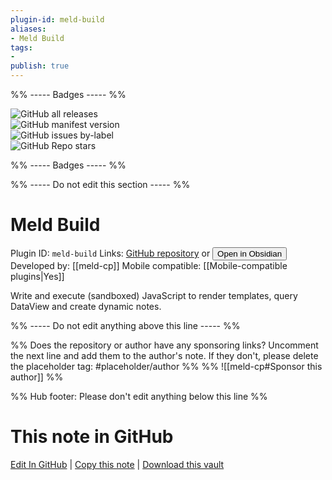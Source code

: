 ```yaml
---
plugin-id: meld-build
aliases:
- Meld Build
tags: 
- 
publish: true
---
```


%% ----- Badges ----- %%

![GitHub all releases](https://img.shields.io/github/downloads/meld-cp/obsidian-build/total?color=573E7A&logo=github&style=for-the-badge)   
![GitHub manifest version](https://img.shields.io/github/manifest-json/v/meld-cp/obsidian-build?color=573E7A&logo=github&style=for-the-badge)   
![GitHub issues by-label](https://img.shields.io/github/issues/meld-cp/obsidian-build/help%20wanted?color=573E7A&logo=github&style=for-the-badge)   
![GitHub Repo stars](https://img.shields.io/github/stars/meld-cp/obsidian-build?color=573E7A&logo=github&style=for-the-badge)

%% ----- Badges ----- %%

%% ----- Do not edit this section ----- %%

# Meld Build

Plugin ID: `meld-build`
Links: [GitHub repository](https://github.com/meld-cp/obsidian-build) or [<button id=HH>Open in Obsidian</button>](obsidian://show-plugin?id=meld-build)
Developed by: [[meld-cp]]
Mobile compatible: [[Mobile-compatible plugins|Yes]]

Write and execute (sandboxed) JavaScript to render templates, query DataView and create dynamic notes.

%% ----- Do not edit anything above this line ----- %% 

%% Does the repository or author have any sponsoring links? Uncomment the next line and add them to the author's note. If they don't, please delete the placeholder tag: #placeholder/author %%
%% ![[meld-cp#Sponsor this author]] %%

%% Hub footer: Please don't edit anything below this line %%

# This note in GitHub

<span class="git-footer">[Edit In GitHub](https://github.dev/obsidian-community/obsidian-hub/blob/main/02%20-%20Community%20Expansions/02.05%20All%20Community%20Expansions/Plugins/meld-build.md "git-hub-edit-note") | [Copy this note](https://raw.githubusercontent.com/obsidian-community/obsidian-hub/main/02%20-%20Community%20Expansions/02.05%20All%20Community%20Expansions/Plugins/meld-build.md "git-hub-copy-note") | [Download this vault](https://github.com/obsidian-community/obsidian-hub/archive/refs/heads/main.zip "git-hub-download-vault") </span>
